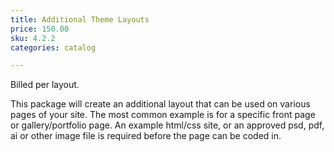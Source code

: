 ```yaml
---
title: Additional Theme Layouts
price: 150.00
sku: 4.2.2
categories: catalog

---
```


Billed per layout.

This package will create an additional layout that can be used on various pages of your site. The most common example is for a specific front page or gallery/portfolio page. An example html/css site, or an approved psd, pdf, ai or other image file is required before the page can be coded in.
